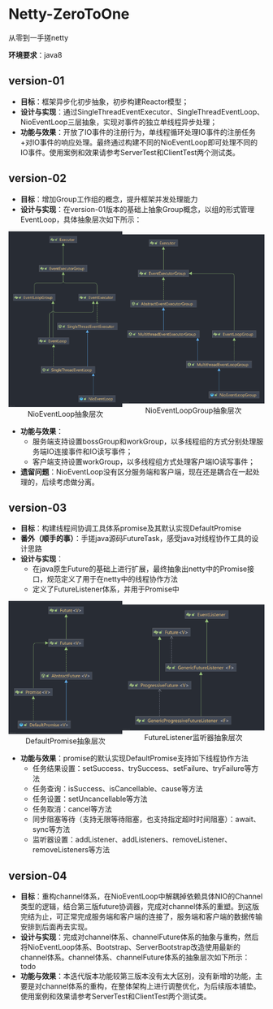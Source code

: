 # Netty-ZeroToOne
从零到一手搓netty

**环境要求**：java8

## version-01
* **目标**：框架异步化初步抽象，初步构建Reactor模型；
* **设计与实现**：通过SingleThreadEventExecutor、SingleThreadEventLoop、NioEventLoop三层抽象，实现对事件的独立单线程异步处理；
* **功能与效果**：开放了IO事件的注册行为，单线程循环处理IO事件的注册任务+对IO事件的响应处理。最终通过构建不同的NioEventLoop即可处理不同的IO事件。使用案例和效果请参考ServerTest和ClientTest两个测试类。

## version-02
* **目标**：增加Group工作组的概念，提升框架并发处理能力
* **设计与实现**：在version-01版本的基础上抽象Group概念，以组的形式管理EventLoop，具体抽象层次如下所示：

<div style="display: flex; justify-content: space-around; align-items: center;">
  <div align="center">
    <img src="./docs/img/version02/NioEventLoop.png" alt="NioEventLoop抽象层次" width="400"/>
    <br/>
    NioEventLoop抽象层次
  </div>
  <div align="center">
    <img src="./docs/img/version02/NioEventLoopGroup.png" alt="NioEventLoopGroup抽象层次" width="500"/>
    <br/>
    NioEventLoopGroup抽象层次
  </div>
</div>

* **功能与效果**：
  * 服务端支持设置bossGroup和workGroup，以多线程组的方式分别处理服务端IO连接事件和IO读写事件；
  * 客户端支持设置workGroup，以多线程组方式处理客户端IO读写事件；
* **遗留问题**：NioEventLoop没有区分服务端和客户端，现在还是耦合在一起处理的，后续考虑做分离。

## version-03
* **目标**：构建线程间协调工具体系promise及其默认实现DefaultPromise
* **番外（顺手的事）**：手搓java源码FutureTask，感受java对线程协作工具的设计思路
* **设计与实现**：
  * 在java原生Future的基础上进行扩展，最终抽象出netty中的Promise接口，规范定义了用于在netty中的线程协作方法
  * 定义了FutureListener体系，并用于Promise中

<div style="display: flex; justify-content: space-around; align-items: center;">
  <div align="center">
    <img src="./docs/img/version03/DefaultPromise.png" alt="DefaultPromise抽象层次" width="400"/>
    <br/>
    DefaultPromise抽象层次
  </div>
  <div align="center">
    <img src="./docs/img/version03/FutureListener.png" alt="FutureListener监听器抽象层次" width="500"/>
    <br/>
    FutureListener监听器抽象层次
  </div>
</div>

* **功能与效果**：promise的默认实现DefaultPromise支持如下线程协作方法
  * 任务结果设置：setSuccess、trySuccess、setFailure、tryFailure等方法
  * 任务查询：isSuccess、isCancellable、cause等方法
  * 任务设置：setUncancellable等方法
  * 任务取消：cancel等方法
  * 同步阻塞等待（支持无限等待阻塞，也支持指定超时时间阻塞）：await、sync等方法
  * 监听器设置：addListener、addListeners、removeListener、removeListeners等方法

## version-04
* **目标**：重构channel体系，在NioEventLoop中解耦掉依赖具体NIO的Channel类型的逻辑，结合第三版future协调器，完成对channel体系的重塑。到这版完结为止，可正常完成服务端和客户端的连接了，服务端和客户端的数据传输安排到后面再去实现。
* **设计与实现**：完成对channel体系、channelFuture体系的抽象与重构，然后将NioEventLoop体系、Bootstrap、ServerBootstrap改造使用最新的channel体系。channel体系、channelFuture体系的抽象层次如下所示：todo
* **功能与效果**：本迭代版本功能较第三版本没有太大区别，没有新增的功能，主要是对channel体系的重构，在整体架构上进行调整优化，为后续版本铺垫。使用案例和效果请参考ServerTest和ClientTest两个测试类。



